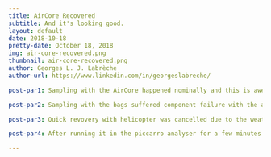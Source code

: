 ```yaml
---
title: AirCore Recovered
subtitle: And it's looking good.
layout: default
date: 2018-10-18
pretty-date: October 18, 2018
img: air-core-recovered.png
thumbnail: air-core-recovered.png
author: Georges L. J. Labrèche
author-url: https://www.linkedin.com/in/georgeslabreche/

post-par1: Sampling with the AirCore happened nominally and this is awesome.

post-par2: Sampling with the bags suffered component failure with the air pump. We mitigated by switching to manual mode and sending valve commands for passive sampling. Time will tell if this actually worked. Eager to find out.

post-par3: Quick revovery with helicopter was cancelled due to the weather. This is not ideal but it's not terrible either, the AirCore was recovered by car instead.

post-par4: After running it in the piccarro analyser for a few minutes we finally saw data on the collected stratospheric air samples. Looking forward to further analysis. Stay tuned.

---
```

